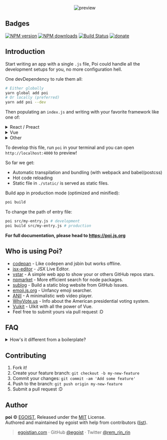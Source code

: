 <p align="center">
  <img src="https://cloud.githubusercontent.com/assets/8784712/25625476/2fdc3e2c-2f8f-11e7-98d0-5653e44b1d2b.png" alt="preview" />
</p>

## Badges

[![NPM version](https://img.shields.io/npm/v/poi.svg?style=flat-square)](https://npmjs.com/package/poi) [![NPM downloads](https://img.shields.io/npm/dm/poi.svg?style=flat-square)](https://npmjs.com/package/poi) [![Build Status](https://img.shields.io/circleci/project/egoist/poi/master.svg?style=flat-square)](https://circleci.com/gh/egoist/poi) [![donate](https://img.shields.io/badge/$-donate-ff69b4.svg?maxAge=2592000&style=flat-square)](https://github.com/egoist/donate)

## Introduction

Start writing an app with a single `.js` file, Poi could handle all the development setups for you, no more configuration hell.

One devDependency to rule them all:

```bash
# Either globally
yarn global add poi
# Or locally (preferred)
yarn add poi --dev
```

Then populating an `index.js` and writing with your favorite framework like one of:

<p>
<details><summary>React / Preact</summary><br>

```js
import React from 'react'
import { render } from 'react-dom'

const App = () => <h1>Hello React.</h1>

render(<App />, document.getElementById('app'))
```

Note: You need to install `react` `react-dom` and desired babel preset like `babel-preset-react-app`. For convenience, here's also [poi-preset-react](https://github.com/egoist/poi/tree/master/packages/poi-preset-react) you can use.

It's similar for other React-like framework.
</details>

<details><summary>Vue</summary><br>

```js
import Vue from 'vue'

new Vue({
  el: '#app',
  render() {
    return <h1>Hello Vue.</h1>
  }
})
```

Note: You don't need to install any dependencies, `vue` is already brought by `Poi`. And single-file component is also supported by default.
</details>

<details><summary>Other</summary><br>

You can write your app with any framework :P
</details>
</p>

To develop this file, run `poi` in your terminal and you can open `http://localhost:4000` to preview!

So far we get:

- Automatic transpilation and bundling (with webpack and babel/postcss)
- Hot code reloading
- Static file in `./static/` is served as static files.

Build app in production mode (optimized and minified):

```bash
poi build
```

To change the path of entry file:

```bash
poi src/my-entry.js # development
poi build src/my-entry.js # production
```

**For full documentation, please head to https://poi.js.org**

## Who is using Poi?

- [codepan](https://github.com/egoist/codepan) - Like codepen and jsbin but works offline.
- [jsx-editor](https://github.com/egoist/jsx-editor) - JSX Live Editor.
- [vstar](https://github.com/sinchang/vstar) - A simple web app to show your or others GitHub repos stars.
- [npmarket](https://github.com/qingwei-li/npmarket) - More efficient search for node packages.
- [sublog](https://github.com/sinchang/sublog) - Build a static blog website from GitHub Issues.
- [emoji.js.org](https://emoji.js.org) - Unfancy emoji searcher.
- [ANII](https://github.com/egoist/anii) - A minimalistic web video player.
- [WhyVote.us](http://whyvote.us) - Info about the American presidential voting system.
- [Vuikit](http://vuikit.js.org) - UIkit with all the power of Vue.
- Feel free to submit yours via pull request :D

## FAQ

<details><summary>How's it different from a boilerplate?</summary><br>

It's hard to upgrade your project if you're using a boilerplate since you might change the code to suit your needs. However you can easily upgrade your project to use latest version of Poi by simply updating the dependency.

You can also get rid of boilerplate code in this way.
</details>

## Contributing

1. Fork it!
2. Create your feature branch: `git checkout -b my-new-feature`
3. Commit your changes: `git commit -am 'Add some feature'`
4. Push to the branch: `git push origin my-new-feature`
5. Submit a pull request :D

## Author

**poi** © [EGOIST](https://github.com/egoist), Released under the [MIT](./LICENSE) License.<br>
Authored and maintained by egoist with help from contributors ([list](https://github.com/egoist/poi/contributors)).

> [egoistian.com](https://egoistian.com) · GitHub [@egoist](https://github.com/egoist) · Twitter [@rem_rin_rin](https://twitter.com/rem_rin_rin)
